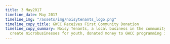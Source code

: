 ```yaml
---
title: 3 May2017
timeline_date: May 2017
timeline_img: "/assets/img/noisytenants_logo.png"
timeline_copy_title: GWCC Receives First Community Donation
timeline_copy_summary: Noisy Tenants, a local business in the community that helps
  create microbusinesses for youth, donated money to GWCC programming initiatives
---
```


